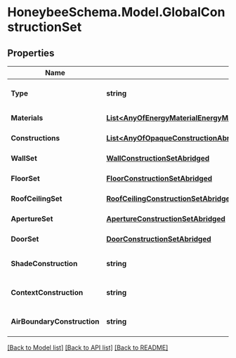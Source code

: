 
# HoneybeeSchema.Model.GlobalConstructionSet

## Properties

Name | Type | Description | Notes
------------ | ------------- | ------------- | -------------
**Type** | **string** |  | [optional] [readonly] [default to "GlobalConstructionSet"]
**Materials** | [**List&lt;AnyOfEnergyMaterialEnergyMaterialNoMassEnergyWindowMaterialGlazingEnergyWindowMaterialGas&gt;**](AnyOfEnergyMaterialEnergyMaterialNoMassEnergyWindowMaterialGlazingEnergyWindowMaterialGas.md) | Global Honeybee Energy materials. | [optional] [readonly] 
**Constructions** | [**List&lt;AnyOfOpaqueConstructionAbridgedWindowConstructionAbridgedShadeConstructionAirBoundaryConstructionAbridged&gt;**](AnyOfOpaqueConstructionAbridgedWindowConstructionAbridgedShadeConstructionAirBoundaryConstructionAbridged.md) | Global Honeybee Energy constructions. | [optional] [readonly] 
**WallSet** | [**WallConstructionSetAbridged**](WallConstructionSetAbridged.md) | Global Honeybee WallConstructionSet. | [optional] [readonly] 
**FloorSet** | [**FloorConstructionSetAbridged**](FloorConstructionSetAbridged.md) | Global Honeybee FloorConstructionSet. | [optional] [readonly] 
**RoofCeilingSet** | [**RoofCeilingConstructionSetAbridged**](RoofCeilingConstructionSetAbridged.md) | Global Honeybee RoofCeilingConstructionSet. | [optional] [readonly] 
**ApertureSet** | [**ApertureConstructionSetAbridged**](ApertureConstructionSetAbridged.md) | Global Honeybee ApertureConstructionSet. | [optional] [readonly] 
**DoorSet** | [**DoorConstructionSetAbridged**](DoorConstructionSetAbridged.md) | Global Honeybee DoorConstructionSet. | [optional] [readonly] 
**ShadeConstruction** | **string** | Global Honeybee Construction for building-attached Shades. | [optional] [readonly] [default to "Generic Shade"]
**ContextConstruction** | **string** | Global Honeybee Construction for context Shades. | [optional] [readonly] [default to "Generic Context"]
**AirBoundaryConstruction** | **string** | Global Honeybee Construction for AirBoundary Faces. | [optional] [readonly] [default to "Generic Air Boundary"]

[[Back to Model list]](../README.md#documentation-for-models)
[[Back to API list]](../README.md#documentation-for-api-endpoints)
[[Back to README]](../README.md)

